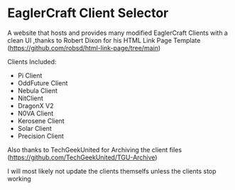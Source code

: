 # EaglerCraft Client Selector

A website that hosts and provides many modified EaglerCraft Clients with a clean UI ,thanks to Robert Dixon for his HTML Link Page Template (https://github.com/robsd/html-link-page/tree/main)

Clients Included:

* Pi Client
* OddFuture Client
* Nebula Client
* NitClient
* DragonX V2
* N0VA Client
* Kerosene Client
* Solar Client
* Precision Client

Also thanks to TechGeekUnited for Archiving the client files (https://github.com/TechGeekUnited/TGU-Archive)

I will most likely not update the clients themselfs unless the clients stop working
